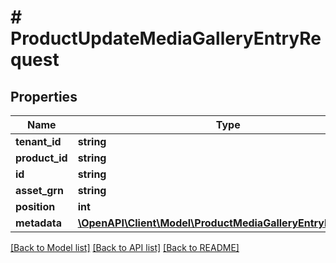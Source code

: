 # # ProductUpdateMediaGalleryEntryRequest


## Properties 


Name | Type | Description | Notes
------------ | ------------- | ------------- | -------------
**tenant_id**| **string** |   | [optional]
**product_id**| **string** |   | [optional]
**id**| **string** |   | [optional]
**asset_grn**| **string** |   | [optional]
**position**| **int** |   | [optional]
**metadata**| [**\OpenAPI\Client\Model\ProductMediaGalleryEntryMetadata[]**](ProductMediaGalleryEntryMetadata.md) |   | [optional]


[[Back to Model list]](../../README.md#models) [[Back to API list]](../../README.md#endpoints) [[Back to README]](../../README.md)

